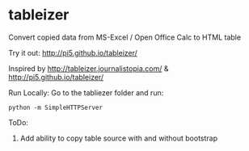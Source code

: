 tableizer
=========

Convert copied data from MS-Excel / Open Office Calc to HTML table

Try it out: http://pi5.github.io/tableizer/

Inspired by http://tableizer.journalistopia.com/ & http://pi5.github.io/tableizer/



Run Locally: Go to the tabliezer folder and run:

```
python -m SimpleHTTPServer
```

ToDo:
1. Add ability to copy table source with and without bootstrap
